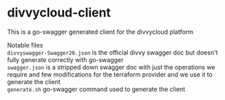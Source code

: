 # divvycloud-client
This is a go-swagger generated client for the divvycloud platform

Notable files  
`divvyswagger-Swagger20.json` is the official divvy swagger doc but doesn't fully generate correctly with go-swagger    
`swagger.json` is a stripped down swagger doc with just the operations we require and few modifications for the terraform provider and we use it to generate the client  
`generate.sh` go-swagger command used to generate the client  
